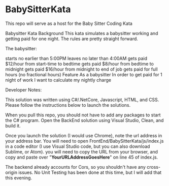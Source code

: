 # BabySitterKata
This repo will serve as a host for the Baby Sitter Coding Kata

Babysitter Kata
Background
This kata simulates a babysitter working and getting paid for one night. The rules are pretty straight forward.

The babysitter:

starts no earlier than 5:00PM
leaves no later than 4:00AM
gets paid $12/hour from start-time to bedtime
gets paid $8/hour from bedtime to midnight
gets paid $16/hour from midnight to end of job
gets paid for full hours (no fractional hours)
Feature
As a babysitter
In order to get paid for 1 night of work
I want to calculate my nightly charge

Developer Notes:

This solution was written using C#/.NetCore, Javascript, HTML, and CSS. Please follow the instructions below to launch the solutions.

When you pull this repo, you should not have to add any packages to start the C# program. Open the BackEnd solution using Visual Studio, Clean, and build it.

Once you launch the solution (I would use Chrome), note the url address in your address bar. You will need to open FrontEnd/BabySitterKata/js/index.js in a code editor (I use Visual Studio code, but you can also download Sublime, or Atom). you will need to copy the URL from your browser, and copy and paste over "**YourURLAddressGoesHere**" on line 45 of index.js.

The backend already accounts for Cors, so you shouldn't have any cross-origin issues. No Unit Testing has been done at this time, but I will add that this evening.
